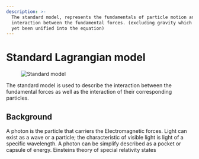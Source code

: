 ```yaml
---
description: >-
  The standard model, represents the fundamentals of particle motion and the
  interaction between the fundamental forces. (excluding gravity which has not
  yet been unified into the equation)
---
```


# Standard Lagrangian model

<figure><img src = "../../../.gitbook/assets/Standard Model.webp" alt="Standard model"><figcaption></figcaption></figure>

The standard model is used to describe the interaction between the fundamental forces as well as the interaction of their corresponding particles.

## Background

A photon is the particle that carriers the Electromagnetic forces. Light can exist as a wave or a particle; the characteristic of visible light is light of a specific wavelength. A photon can be simplify described as a pocket or capsule of energy. Einsteins theory of special relativity states
